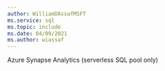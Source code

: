 ```yaml
---
author: WilliamDAssafMSFT
ms.service: sql
ms.topic: include
ms.date: 04/09/2021
ms.author: wiassaf
---
```


Azure Synapse Analytics (serverless SQL pool only)